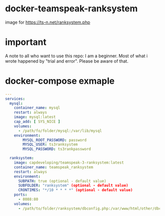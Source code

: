 # docker-teamspeak-ranksystem
image for https://ts-n.net/ranksystem.php

# important

A note to all who want to use this repo:
I am a beginner. Most of what i wrote happened by "trial and error". Please be aware of that.

# docker-compose exmaple

```yaml
---
services:
  mysql:
    container_name: mysql
    restart: always
    image: mysql:latest
    cap_add: [ SYS_NICE ]
    volumes:
      - /path/fo/folder/mysql:/var/lib/mysql
    environment:
        MYSQL_ROOT_PASSWORD: password
        MYSQL_USER: ts3ranksystem
        MYSQL_PASSWORD: ts3rankpassword

  ranksystem:
    image: capdeveloping/teamspeak-3-ranksystem:latest
    container_name: teamspeak_ranksystem
    restart: always
    environment:
      SUBPATH: true (optional - default value)
      SUBFOLDER: "ranksystem" (optional - default value)
      CRONTIMES: "*/10 * * * *" (optional - default value)
    ports:
      - 8088:80
    volumes:
      - /path/to/folder/ranksystem/dbconfig.php:/var/www/html/other/dbconfig.php
```
